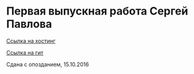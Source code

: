# Первая выпускная работа Сергей Павлова
[Ссылка на хостинг](http://vorgspring.ru/)
 
[Ссылка на гит](https://github.com/VorgSpring/portfolio)

Сдана с опозданием, 15.10.2016
